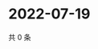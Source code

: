 # 2022-07-19

共 0 条

<!-- BEGIN WEIBO -->
<!-- 最后更新时间 Tue Jul 19 2022 07:15:51 GMT+0800 (China Standard Time) -->

<!-- END WEIBO -->
